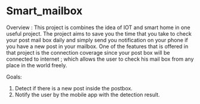 # Smart_mailbox

Overview :
This project is combines the idea of IOT and smart home in one useful project.
The project aims to save you the time that you take to check your post mail box daily and simply send you notification on your phone if you have a new post in your mailbox.
One of the features that is offered in that project is the connection coverage since your post box will be connected to internet ; which allows the user to check his mail box from any place in the world freely.

Goals:
1)  Detect if there is a new post inside the postbox.
2)  Notify the user by the mobile app with the detection result.
